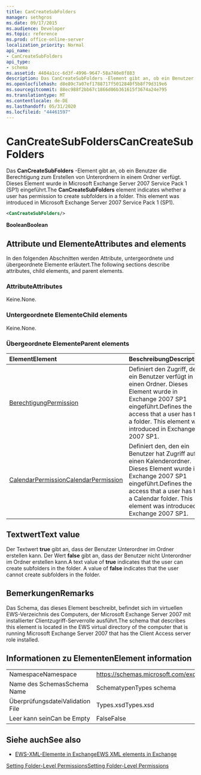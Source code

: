 ```yaml
---
title: CanCreateSubFolders
manager: sethgros
ms.date: 09/17/2015
ms.audience: Developer
ms.topic: reference
ms.prod: office-online-server
localization_priority: Normal
api_name:
- CanCreateSubFolders
api_type:
- schema
ms.assetid: 4404a1cc-6d3f-4996-9647-58a740e8f883
description: Das CanCreateSubFolders -Element gibt an, ob ein Benutzer die Berechtigung zum Erstellen von Unterordnern in einem Ordner verfügt. Dieses Element wurde in Microsoft Exchange Server 2007 Service Pack 1 (SP1) eingeführt.
ms.openlocfilehash: d8e89c7a07ef1788717f5012840f5b8f79d319e6
ms.sourcegitcommit: 88ec988f2bb67c1866d06b361615f3674a24e795
ms.translationtype: MT
ms.contentlocale: de-DE
ms.lasthandoff: 05/31/2020
ms.locfileid: "44461597"
---
```

# <a name="cancreatesubfolders"></a><span data-ttu-id="1f986-104">CanCreateSubFolders</span><span class="sxs-lookup"><span data-stu-id="1f986-104">CanCreateSubFolders</span></span>

<span data-ttu-id="1f986-p102">Das **CanCreateSubFolders** -Element gibt an, ob ein Benutzer die Berechtigung zum Erstellen von Unterordnern in einem Ordner verfügt. Dieses Element wurde in Microsoft Exchange Server 2007 Service Pack 1 (SP1) eingeführt.</span><span class="sxs-lookup"><span data-stu-id="1f986-p102">The **CanCreateSubFolders** element indicates whether a user has permission to create subfolders in a folder. This element was introduced in Microsoft Exchange Server 2007 Service Pack 1 (SP1).</span></span> 
  
```xml
<CanCreateSubFolders/>
```

 <span data-ttu-id="1f986-107">**Boolean**</span><span class="sxs-lookup"><span data-stu-id="1f986-107">**Boolean**</span></span>
## <a name="attributes-and-elements"></a><span data-ttu-id="1f986-108">Attribute und Elemente</span><span class="sxs-lookup"><span data-stu-id="1f986-108">Attributes and elements</span></span>

<span data-ttu-id="1f986-109">In den folgenden Abschnitten werden Attribute, untergeordnete und übergeordnete Elemente erläutert.</span><span class="sxs-lookup"><span data-stu-id="1f986-109">The following sections describe attributes, child elements, and parent elements.</span></span>
  
### <a name="attributes"></a><span data-ttu-id="1f986-110">Attribute</span><span class="sxs-lookup"><span data-stu-id="1f986-110">Attributes</span></span>

<span data-ttu-id="1f986-111">Keine.</span><span class="sxs-lookup"><span data-stu-id="1f986-111">None.</span></span>
  
### <a name="child-elements"></a><span data-ttu-id="1f986-112">Untergeordnete Elemente</span><span class="sxs-lookup"><span data-stu-id="1f986-112">Child elements</span></span>

<span data-ttu-id="1f986-113">Keine.</span><span class="sxs-lookup"><span data-stu-id="1f986-113">None.</span></span>
  
### <a name="parent-elements"></a><span data-ttu-id="1f986-114">Übergeordnete Elemente</span><span class="sxs-lookup"><span data-stu-id="1f986-114">Parent elements</span></span>

|<span data-ttu-id="1f986-115">**Element**</span><span class="sxs-lookup"><span data-stu-id="1f986-115">**Element**</span></span>|<span data-ttu-id="1f986-116">**Beschreibung**</span><span class="sxs-lookup"><span data-stu-id="1f986-116">**Description**</span></span>|
|:-----|:-----|
|[<span data-ttu-id="1f986-117">Berechtigung</span><span class="sxs-lookup"><span data-stu-id="1f986-117">Permission</span></span>](permission.md) <br/> |<span data-ttu-id="1f986-p103">Definiert den Zugriff, den ein Benutzer verfügt in einen Ordner. Dieses Element wurde in Exchange 2007 SP1 eingeführt.</span><span class="sxs-lookup"><span data-stu-id="1f986-p103">Defines the access that a user has to a folder. This element was introduced in Exchange 2007 SP1.</span></span>  <br/> |
|[<span data-ttu-id="1f986-120">CalendarPermission</span><span class="sxs-lookup"><span data-stu-id="1f986-120">CalendarPermission</span></span>](calendarpermission.md) <br/> |<span data-ttu-id="1f986-p104">Definiert den, den ein Benutzer hat Zugriff auf einen Kalenderordner. Dieses Element wurde in Exchange 2007 SP1 eingeführt.</span><span class="sxs-lookup"><span data-stu-id="1f986-p104">Defines the access that a user has to a Calendar folder. This element was introduced in Exchange 2007 SP1.</span></span>  <br/> |
   
## <a name="text-value"></a><span data-ttu-id="1f986-123">Textwert</span><span class="sxs-lookup"><span data-stu-id="1f986-123">Text value</span></span>

<span data-ttu-id="1f986-p105">Der Textwert **true** gibt an, dass der Benutzer Unterordner im Ordner erstellen kann. Der Wert **false** gibt an, dass der Benutzer nicht Unterordner im Ordner erstellen kann.</span><span class="sxs-lookup"><span data-stu-id="1f986-p105">A text value of **true** indicates that the user can create subfolders in the folder. A value of **false** indicates that the user cannot create subfolders in the folder.</span></span> 
  
## <a name="remarks"></a><span data-ttu-id="1f986-126">Bemerkungen</span><span class="sxs-lookup"><span data-stu-id="1f986-126">Remarks</span></span>

<span data-ttu-id="1f986-127">Das Schema, das dieses Element beschreibt, befindet sich im virtuellen EWS-Verzeichnis des Computers, der Microsoft Exchange Server 2007 mit installierter Clientzugriff-Serverrolle ausführt.</span><span class="sxs-lookup"><span data-stu-id="1f986-127">The schema that describes this element is located in the EWS virtual directory of the computer that is running Microsoft Exchange Server 2007 that has the Client Access server role installed.</span></span>
  
## <a name="element-information"></a><span data-ttu-id="1f986-128">Informationen zu Elementen</span><span class="sxs-lookup"><span data-stu-id="1f986-128">Element information</span></span>

|||
|:-----|:-----|
|<span data-ttu-id="1f986-129">Namespace</span><span class="sxs-lookup"><span data-stu-id="1f986-129">Namespace</span></span>  <br/> |https://schemas.microsoft.com/exchange/services/2006/types  <br/> |
|<span data-ttu-id="1f986-130">Name des Schemas</span><span class="sxs-lookup"><span data-stu-id="1f986-130">Schema Name</span></span>  <br/> |<span data-ttu-id="1f986-131">Schematypen</span><span class="sxs-lookup"><span data-stu-id="1f986-131">Types schema</span></span>  <br/> |
|<span data-ttu-id="1f986-132">Überprüfungsdatei</span><span class="sxs-lookup"><span data-stu-id="1f986-132">Validation File</span></span>  <br/> |<span data-ttu-id="1f986-133">Types.xsd</span><span class="sxs-lookup"><span data-stu-id="1f986-133">Types.xsd</span></span>  <br/> |
|<span data-ttu-id="1f986-134">Leer kann sein</span><span class="sxs-lookup"><span data-stu-id="1f986-134">Can be Empty</span></span>  <br/> |<span data-ttu-id="1f986-135">False</span><span class="sxs-lookup"><span data-stu-id="1f986-135">False</span></span>  <br/> |
   
## <a name="see-also"></a><span data-ttu-id="1f986-136">Siehe auch</span><span class="sxs-lookup"><span data-stu-id="1f986-136">See also</span></span>



- [<span data-ttu-id="1f986-137">EWS-XML-Elemente in Exchange</span><span class="sxs-lookup"><span data-stu-id="1f986-137">EWS XML elements in Exchange</span></span>](ews-xml-elements-in-exchange.md)


[<span data-ttu-id="1f986-138">Setting Folder-Level Permissions</span><span class="sxs-lookup"><span data-stu-id="1f986-138">Setting Folder-Level Permissions</span></span>](https://msdn.microsoft.com/library/c7530e86-5112-401c-b10a-9c054ae59f07%28Office.15%29.aspx)

